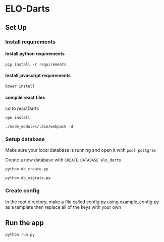 # ELO-Darts

## Set Up

### Install requirements

#### Install python requirements
`pip install -r requirements`

#### Install javascript requirements
`bower install`

#### compile react files
cd to reactDarts

```npm install```

```./node_modules/.bin/webpack -d```

### Setup database
Make sure your local database is running and open it with
`psql postgres`

Create a new database with `CREATE DATABASE elo_darts`

`python db_create.py`

`python db_migrate.py`

### Create config
In the root directory, make a file called config.py using example_config.py as a template then replace all of the keys with your own

## Run the app
`python run.py`
